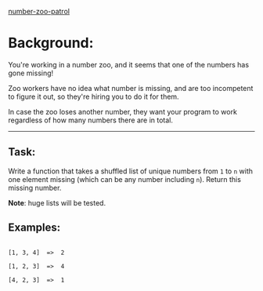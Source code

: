 [number-zoo-patrol](https://www.codewars.com/kata/5276c18121e20900c0000235)

# Background:

You're working in a number zoo, and it seems that one of the numbers has gone missing!

Zoo workers have no idea what number is missing, and are too incompetent to figure it out, so they're hiring you to do it for them.

In case the zoo loses another number, they want your program to work regardless of how many numbers there are in total.

___

## Task:

Write a function that takes a shuffled list of unique numbers from `1` to `n` with one element missing (which can be any number including `n`). Return this missing number.

**Note**: huge lists will be tested.

## Examples:

```
[1, 3, 4]  =>  2
[1, 2, 3]  =>  4
[4, 2, 3]  =>  1
```